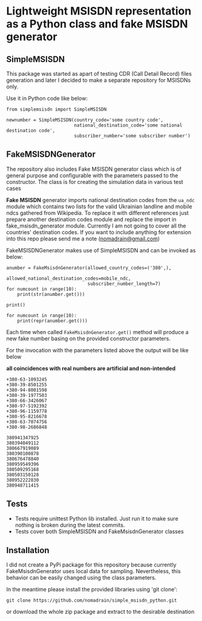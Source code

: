 # Lightweight MSISDN representation as a Python class and fake MSISDN generator

## SimpleMSISDN
This package was started as apart of testing CDR (Call Detail Record) files generation and later I decided to make 
a separate repository for MSISDNs only.

Use it in Python code like below:
```
from simplemsisdn import SimpleMSISDN

newnumber = SimpleMSISDN(country_code='some country code', 
                         national_destination_code='some national destination code', 
                         subscriber_number='some subscriber number')
```

## FakeMSISDNGenerator
The repository also includes Fake MSISDN generator class which is of general purpose and 
configurable with the parameters passed to the constructor. The class is for creating the simulation data in various test cases

**Fake MSISDN** generator imports national destination codes from the ```ua_ndc``` module which 
contains two lists for the valid Ukrainian landline and mobile ndcs gathered from Wikipedia. To replace it with 
different references just prepare another destination codes module and replace the import
 in fake_msisdn_generator module. 
 Currently I am not going to cover all the countries' destination codes. 
 If you want to include anything for extension into this repo please send me a note (nomadrain@gmail.com)


FakeMSISDNGenerator makes use of SimpleMSISDN and can be invoked as below:
```
anumber = FakeMsisdnGenerator(allowed_country_codes=('380',),
                              allowed_national_destination_codes=mobile_ndc,
                              subscriber_number_length=7)
for numcount in range(10):
    print(str(anumber.get()))

print()

for numcount in range(10):
    print(repr(anumber.get()))
```

Each time when called ```FakeMsisdnGenerator.get()``` method will produce 
a new fake number basing on the provided constructor parameters.

For the invocation with the parameters listed above the output will be like below 

**all coincidences with real numbers are artificial and non-intended**
```
+380-63-1093245
+380-39-8501255
+380-94-8001598
+380-39-1977503
+380-66-3426067
+380-97-5192392
+380-96-1159778
+380-95-8216678
+380-63-7074756
+380-98-2686848

380941347925
380394049112
380667919089
380390100878
380676478840
380959549396
380509295168
380503150128
380952222830
380948711415
```

## Tests

* Tests require unittest Python lib installed. 
Just run it to make sure nothing is broken during the latest commits.
* Tests cover both SimpleMSISDN and FakeMsisdnGenerator classes

## Installation
I did not create a PyPi package for this repository because currently FakeMsisdnGenerator uses local data for sampling. Nevertheless, this behavior can be easily changed using
the class parameters.

In the meantime please install the provided libraries using 'git clone':                     
```
git clone https://github.com/nomadrain/simple_msisdn_python.git
```
or download the whole zip package and extract to the desirable destination
